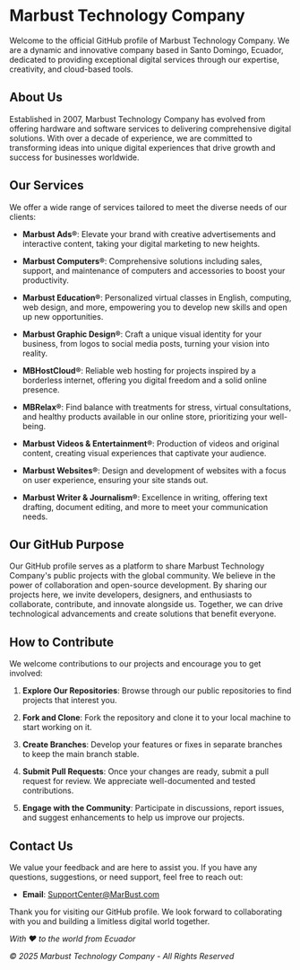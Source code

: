 # Marbust Technology Company

Welcome to the official GitHub profile of Marbust Technology Company. We are a dynamic and innovative company based in Santo Domingo, Ecuador, dedicated to providing exceptional digital services through our expertise, creativity, and cloud-based tools.

## About Us

Established in 2007, Marbust Technology Company has evolved from offering hardware and software services to delivering comprehensive digital solutions. With over a decade of experience, we are committed to transforming ideas into unique digital experiences that drive growth and success for businesses worldwide.

## Our Services

We offer a wide range of services tailored to meet the diverse needs of our clients:

- **Marbust Ads®**: Elevate your brand with creative advertisements and interactive content, taking your digital marketing to new heights.

- **Marbust Computers®**: Comprehensive solutions including sales, support, and maintenance of computers and accessories to boost your productivity.

- **Marbust Education®**: Personalized virtual classes in English, computing, web design, and more, empowering you to develop new skills and open up new opportunities.

- **Marbust Graphic Design®**: Craft a unique visual identity for your business, from logos to social media posts, turning your vision into reality.

- **MBHostCloud®**: Reliable web hosting for projects inspired by a borderless internet, offering you digital freedom and a solid online presence.

- **MBRelax®**: Find balance with treatments for stress, virtual consultations, and healthy products available in our online store, prioritizing your well-being.

- **Marbust Videos & Entertainment®**: Production of videos and original content, creating visual experiences that captivate your audience.

- **Marbust Websites®**: Design and development of websites with a focus on user experience, ensuring your site stands out.

- **Marbust Writer & Journalism®**: Excellence in writing, offering text drafting, document editing, and more to meet your communication needs.

## Our GitHub Purpose

Our GitHub profile serves as a platform to share Marbust Technology Company's public projects with the global community. We believe in the power of collaboration and open-source development. By sharing our projects here, we invite developers, designers, and enthusiasts to collaborate, contribute, and innovate alongside us. Together, we can drive technological advancements and create solutions that benefit everyone.

## How to Contribute

We welcome contributions to our projects and encourage you to get involved:

1. **Explore Our Repositories**: Browse through our public repositories to find projects that interest you.

2. **Fork and Clone**: Fork the repository and clone it to your local machine to start working on it.

3. **Create Branches**: Develop your features or fixes in separate branches to keep the main branch stable.

4. **Submit Pull Requests**: Once your changes are ready, submit a pull request for review. We appreciate well-documented and tested contributions.

5. **Engage with the Community**: Participate in discussions, report issues, and suggest enhancements to help us improve our projects.

## Contact Us

We value your feedback and are here to assist you. If you have any questions, suggestions, or need support, feel free to reach out:

- **Email**: SupportCenter@MarBust.com

Thank you for visiting our GitHub profile. We look forward to collaborating with you and building a limitless digital world together.

*With ❤️ to the world from Ecuador*

*© 2025 Marbust Technology Company - All Rights Reserved*
